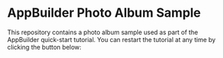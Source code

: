 # AppBuilder Photo Album Sample

This repository contains a photo album sample used as part of the AppBuilder quick-start tutorial. You can restart the tutorial at any time by clicking the button below:

